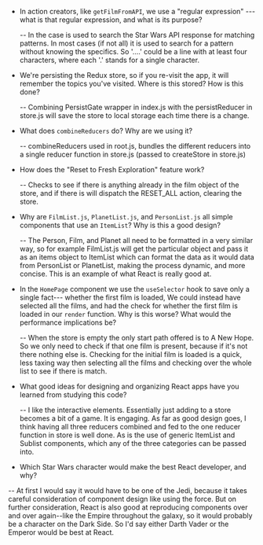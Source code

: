 - In action creators, like `getFilmFromAPI`, we use a "regular expression" ---
  what is that regular expression, and what is its purpose?

  -- In the case is used to search the Star Wars API response for matching patterns. In most cases (if not all) it is used to
  search for a pattern without knowing the specifics.  So '....' could be a line with at least four characters, where each '.' stands for a single character. 
  
- We're persisting the Redux store, so if you re-visit the app, it will remember
  the topics you've visited. Where is this stored? How is this done?

  -- Combining PersistGate wrapper in index.js with the persistReducer in store.js will save the store to local storage each time there is a change.
  
- What does `combineReducers` do? Why are we using it? 
  
  -- combineReducers used in root.js, bundles the different reducers into a single reducer function in store.js (passed to createStore in store.js)

- How does the "Reset to Fresh Exploration" feature work?
  
  -- Checks to see if there is anything already in the film object of the store, and if there is will dispatch the RESET_ALL action, clearing the store. 


- Why are `FilmList.js`, `PlanetList.js`, and `PersonList.js` all simple components that use an `ItemList`?
  Why is this a good design?

  -- The Person, Film, and Planet all need to be formatted in a very similar way, so for example FilmList.js will get the particular object
  and pass it as an items object to ItemList which can format the data as it would data from PersonList or PlanetList, making the process dynamic, and more concise. This is an     example of what React is really good at.

- In the `HomePage` component we use the `useSelector` hook to save only a single fact---
  whether the first film is loaded, We could instead have selected all the
  films, and had the check for whether the first film is loaded in our
  `render` function. Why is this worse? What would the performance implications
  be?

  -- When the store is empty the only start path offered is to A New Hope.  So we only need to check if that one film is present, because if it's not there nothing else is.      Checking for the initial film is loaded is a quick, less taxing way then selecting all the films and checking over the whole list to see if there is match. 
  
- What good ideas for designing and organizing React apps have you learned from
  studying this code?

  -- I like the interactive elements. Essentially just adding to a store becomes a bit of a game.  It is engaging.  As far as good design goes, I think having all three reducers combined and fed to the one reducer function in store is well done.  As is the use of generic ItemList and Sublist components, which any of the three categories can be passed into.  
  
- Which Star Wars character would make the best React developer, and why?

 -- At first I would say it would have to be one of the Jedi, because it takes careful consideration of component design like using the force.  But on further consideration, React is also good at reproducing components over and over again--like the Empire throughout the galaxy, so it would probably be a character on the Dark Side.  So I'd say either Darth Vader or the Emperor would be best at React.   
